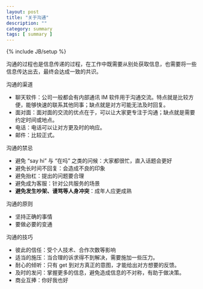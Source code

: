 ```yaml
---
layout: post
title: "关于沟通"
description: ""
category: summary
tags: [ summary ]
---
```

{% include JB/setup %}

沟通的过程也是信息传递的过程，在工作中既需要从别处获取信息，也需要将一些信息传达出去，最终会达成一致的共识。

<!-- more -->

沟通的渠道

- 聊天软件：公司一般都会有内部通讯 IM 软件用于沟通交流。特点就是比较方便，能够快速的联系其他同事；缺点就是对方可能无法及时回复。
- 面对面：面对面的交流的优点在于，可以让大家更专注于沟通；缺点就是需要约定时间或地点。
- 电话：电话可以让对方更及时的响应。
- 邮件：比较正式。

沟通的禁忌

- 避免 “say hi” 与 “在吗” 之类的问候：大家都很忙，直入话题会更好
- 避免长时间不回复：会造成不良的印象
- 避免抬杠：提出的问题要合理
- 避免成为客服：针对公共服务的场景
- **避免发生吵架、谩骂等人身冲突**：成年人应更成熟

沟通的原则

- 坚持正确的事情
- 要做必要的变通

沟通的技巧

- 彼此的信任：受个人技术、合作次数等影响
- 适当的施压：当合理的诉求得不到解决，需要施加一些压力。
- 耐心的倾听：只有 get 到对方真正的意图，才能给出对方想要的反馈。
- 及时的发问：掌握更多的信息，避免造成信息的不对称，有助于做决策。
- 商业互捧：你好我也好